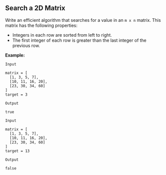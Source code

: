 ## Search a 2D Matrix

Write an efficient algorithm that searches for a value in an `m x n` matrix. This matrix has the following properties:
- Integers in each row are sorted from left to right.
- The first integer of each row is greater than the last integer of the previous row.

**Example:**

```
Input

matrix = [
  [1, 3, 5, 7],
  [10, 11, 16, 20],
  [23, 30, 34, 60]
]
target = 3

Output

true

Input

matrix = [
  [1, 3, 5, 7],
  [10, 11, 16, 20],
  [23, 30, 34, 60]
]
target = 13

Output

false
```